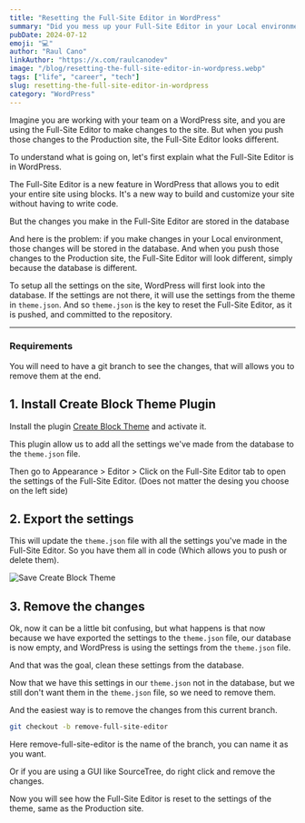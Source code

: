 ```yaml
---
title: "Resetting the Full-Site Editor in WordPress"
summary: "Did you mess up your Full-Site Editor in your Local environment and now it's looks different from the Production site? Here's how to reset it."
pubDate: 2024-07-12
emoji: "💻"
author: "Raul Cano"
linkAuthor: "https://x.com/raulcanodev"
image: "/blog/resetting-the-full-site-editor-in-wordpress.webp"
tags: ["life", "career", "tech"]
slug: resetting-the-full-site-editor-in-wordpress
category: "WordPress"
---
```

Imagine you are working with your team on a WordPress site, and you are using the Full-Site Editor to make changes to the site. But when you push those changes to the Production site, the Full-Site Editor looks different.

To understand what is going on, let's first explain what the Full-Site Editor is in WordPress.

The Full-Site Editor is a new feature in WordPress that allows you to edit your entire site using blocks. It's a new way to build and customize your site without having to write code.

But the changes you make in the Full-Site Editor are stored in the database

And here is the problem: if you make changes in your Local environment, those changes will be stored in the database. And when you push those changes to the Production site, the Full-Site Editor will look different, simply because the database is different.

To setup all the settings on the site, WordPress will first look into the database. If the settings are not there, it will use the settings from the theme in `theme.json`. And so `theme.json` is the key to reset the Full-Site Editor, as it is pushed, and committed to the repository.

---
### Requirements
You will need to have a git branch to see the changes, that will allows you to remove them at the end.

## 1. Install Create Block Theme Plugin
Install the plugin [Create Block Theme](https://wordpress.org/plugins/create-block-theme/) and activate it.

This plugin allow us to add all the settings we've made from the database to the `theme.json` file.

Then go to Appearance > Editor > Click on the Full-Site Editor tab to open the settings of the Full-Site Editor. (Does not matter the desing you choose on the left side)



## 2. Export the settings
This will update the `theme.json` file with all the settings you've made in the Full-Site Editor. So you have them all in code (Which allows you to push or delete them).

![Save Create Block Theme](/images/blog/screenshots/save-create-block-plugin.png)

## 3. Remove the changes
Ok, now it can be a little bit confusing, but what happens is that now because we have exported the settings to the `theme.json` file, our database is now empty, and WordPress is using the settings from the `theme.json` file.

And that was the goal, clean these settings from the database.

Now that we have this settings in our `theme.json` not in the database, but we still don't want them in the `theme.json` file, so we need to remove them.

And the easiest way is to remove the changes from this current branch.

```bash
git checkout -b remove-full-site-editor
```
Here remove-full-site-editor is the name of the branch, you can name it as you want.

Or if you are using a GUI like SourceTree, do right click and remove the changes.

Now you will see how the Full-Site Editor is reset to the settings of the theme, same as the Production site.
